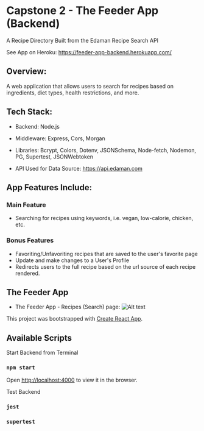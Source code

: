 # Capstone 2 - The Feeder App (Backend)

A Recipe Directory Built from the Edaman Recipe Search API 

See App on Heroku: https://feeder-app-backend.herokuapp.com/

## Overview: 
A web application that allows users to search for recipes based on ingredients, diet types, health restrictions, and more. 

## Tech Stack:
- Backend: 
Node.js

- Middleware:
Express, 
Cors,
Morgan

- Libraries:
Bcrypt,
Colors,
Dotenv,
JSONSchema,
Node-fetch,
Nodemon,
PG,
Supertest,
JSONWebtoken

- API Used for Data Source: 
https://api.edaman.com

## App Features Include:
### Main Feature
- Searching for recipes using keywords, i.e. vegan, low-calorie, chicken, etc.
### Bonus Features
- Favoriting/Unfavoriting recipes that are saved to the user's favorite page
- Update and make changes to a User's Profile
- Redirects users to the full recipe based on the url source of each recipe rendered.

## The Feeder App

- The Feeder App - Recipes (Search) page:
![Alt text](app_shot2.png?raw=true "App Homepage")


This project was bootstrapped with [Create React App](https://github.com/facebook/create-react-app).

## Available Scripts

Start Backend from Terminal
### `npm start`

Open [http://localhost:4000](http://localhost:4000) to view it in the browser.

Test Backend
### `jest`
### `supertest`

